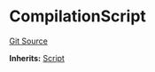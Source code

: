 # CompilationScript
[Git Source](https://github.com/dustinstacy/boncurs/blob/52a092a7ad60aeeee3132e910b32ca470eb8882d/lib/forge-std/test/compilation/CompilationScript.sol)

**Inherits:**
[Script](/lib/forge-std/src/Script.sol/abstract.Script.md)


